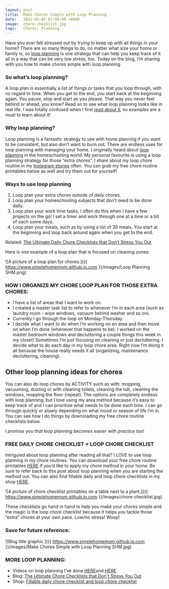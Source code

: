 ```yaml
---
layout: post
title:  Make Chores Simple with Loop Planning
date:   2021-05-05 03:00:00 +0000
image:  chore-checklist.jpg
tags:   Chores; Planning
---
```


Have you ever felt stressed out by trying to keep up with all things in your home? There are so many things to do, no matter what size your home or family is, so [loop planning](https://pambarnhill.com/loop-scheduling/#:\~:text=Loop%20scheduling%20doesn't%20assign,the%20list%20and%20start%20there.) is one strategy that can help you keep track of it all in a way that can be very low stress, too. Today on the blog, I’m sharing with you how to make chores simple with loop planning.

### So what’s loop planning?

A loop plan is essentially a list of things or tasks that you loop through, with no regard to time. When you get to the end, you start back at the beginning again. You pause, stop and start as you please. That way you never feel behind or ahead, you know? Read on to see what loop planning looks like in real life. I was totally confused when I first [read about it](https://readaloudrevival.com/looping-task-management-for-recovering/), so examples are a must to learn about it!

### Why loop planning?

Loop planning is a fantastic strategy to use with home planning if you want to be consistent, but also don’t want to burn out. There are endless uses for loop planning with managing your home. I originally heard about [loop planning](https://pambarnhill.com/loop-scheduling/#:\~:text=Loop%20scheduling%20doesn't%20assign,the%20list%20and%20start%20there.) in the homeschooling world. My personal favourite is using a loop planning strategy for those “extra chores”. I share about my loop chore routine in my [Instagram stories](https://www.instagram.com/simplehomemom) often. You can grab my free chore routine printables below as well and try them out for yourself!

### Ways to use loop planning

1. Loop plan your extra chores outside of daily chores.
2. Loop plan your homeschooling subjects that don’t need to be done daily.
3. Loop plan your work time tasks. I often do this when I have a few projects on the go! I set a timer and work through one at a time or a bit of each some days.
4. Loop plan your meals, such as by using a list of 30 meals. You start at the beginning and loop back around again when you get to the end.

Related: [The Ultimate Daily Chore Checklists that Don’t Stress You Out](https://www.simplehomemom.com/the-ultimate-chore-checklists-that-don-t-stress-you-out/)


Here is one example of a loop plan that is focused on cleaning zones:

![A picture of a loop plan for chores.]({{ https://www.simplehomemom.github.io.com }}/images/Loop Planning SHM.png) 

### HOW I ORGANIZE MY CHORE LOOP PLAN FOR THOSE EXTRA CHORES:

* I have a list of areas that I want to work on.
* I created a master task list to refer to whenever I’m in each area (such as laundry room - wipe windows, vacuum behind washer and so on).
* Currently I go through the loop on Monday-Thursday.
* I decide what I want to do when I’m working on an area and then move on when I’m done (whenever that happens to be). I worked on the master bedroom windows and decluttering a couple things this week in my closet! Sometimes I’m just focusing on cleaning or just decluttering. I decide what to do each day in my loop chore area. Right now I’m doing it all because the house really needs it all (organizing, maintenance decluttering, cleaning).

## Other loop planning ideas for chores

You can also do loop chores by ACTIVITY such as with: mopping, vacuuming, dusting or with cleaning toilets, cleaning the tub, cleaning the windows, mopping the floor (repeat). The options are completely endless with loop planning, but I love using my area method because it’s easy to keep track of and I can prioritize what needs to be done each time. I can go through quickly or slowly depending on what mood or season of life I’m in. You can see how I do things by downloading my free chore routine checklists below.

_I promise you that loop planning becomes easier with practice too!_

### FREE DAILY CHORE CHECKLIST + LOOP CHORE CHECKLIST

Intriguied about loop planning after reading all that? I LOVE to use loop planning in my chore routines. You can download your free chore routine printables [HERE](http://tinyletter.com/simplehomemom) if you’d like to apply my chore method in your home. Be sure to refer back to this post about loop planning when you are starting the method out. You can also find fillable daily and loop chore checklists in my shop [HERE](https://www.etsy.com/shop/simplehomemomshop).

![A picture of chore checklist printables on a table next to a plant.]({{ https://www.simplehomemom.github.io.com }}/images/chore-checklist.jpg) 

These checklists go hand in hand to help you make your chores simple and the magic is the loop chore checklist because it helps you tackle those “extra” chores at your own pace. Low/no stress! Woop!


### Save for future reference:

![Blog title graphic.]({{ https://www.simplehomemom.github.io.com }}/images/Make Chores Simple with Loop Planning SHM.jpg) 

### MORE LOOP PLANNING:

* Videos on loop planning I’ve done [HERE](https://www.instagram.com/p/CTzLnadj5OS/)and [HERE](https://www.instagram.com/p/CeElgpKJrsk/).
* Blog: [The Ultimate Chore Checklists that Don't Stress You Out](https://www.simplehomemom.com/the-ultimate-chore-checklists-that-don-t-stress-you-out/)
* Shop: [Fillable daily chore checklist and loop chore checklist](https://www.etsy.com/ca/listing/1262897334/fillable-daily-chore-checklists?click_key=0b15131e5812821903aaf91b393d29b948301c86%3A1262897334&click_sum=388b8820&ref=shop_home_active_3)

